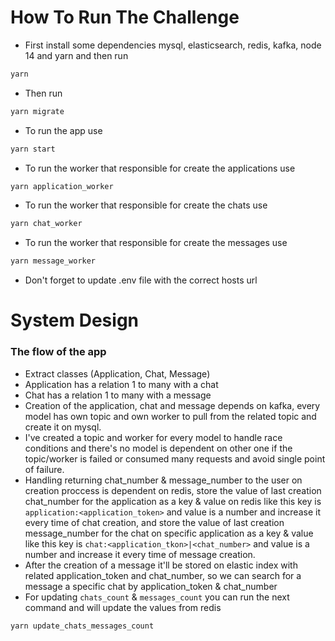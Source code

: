 # How To Run The Challenge
- First install some dependencies mysql, elasticsearch, redis, kafka, node 14 and yarn and then run 
 ``` bash
yarn
``` 
- Then run
``` bash
yarn migrate
``` 
- To run the app use
``` bash
yarn start
``` 
- To run the worker that responsible for create the applications use  
``` bash
yarn application_worker
``` 
- To run the worker that responsible for create the chats use  
``` bash
yarn chat_worker
``` 
- To run the worker that responsible for create the messages use  
``` bash
yarn message_worker
``` 
- Don't forget to update .env file with the correct hosts url
# System Design
### The flow of the app
- Extract classes (Application, Chat, Message)
- Application has a relation 1 to many with a chat  
- Chat has a relation 1 to many with a message  
- Creation of the application, chat and message depends on kafka, every model has own topic and own worker 
  to pull from the related topic and create it on mysql.
- I've created a topic and worker for every model to handle race conditions and there's no model is dependent
  on other one if the topic/worker is failed or consumed many requests and avoid single point of failure.
- Handling returning chat_number & message_number to the user on creation proccess is dependent on redis,
  store the value of last creation chat_number for the application as a key & value on redis like this 
  key is `application:<application_token>` and value is a number and increase it every time of chat creation,
  and store the value of last creation message_number for the chat on specific application as a key & value
  like this key is `chat:<application_tkon>|<chat_number>` and value is a number and increase it every time of
  message creation.
- After the creation of a message it'll be stored on elastic index with related application_token and chat_number,
  so we can search for a message a specific chat by application_token & chat_number
- For updating `chats_count` & `messages_count` you can run the next command and will update the values from redis
``` bash
yarn update_chats_messages_count
```